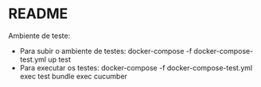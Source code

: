# README

Ambiente de teste:
 * Para subir o ambiente de testes: docker-compose -f docker-compose-test.yml up test
 * Para executar os testes: docker-compose -f docker-compose-test.yml exec test bundle exec cucumber